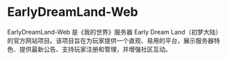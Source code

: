 # EarlyDreamLand-Web
EarlyDreamLand-Web 是《我的世界》服务器 Early Dream Land（初梦大陆） 的官方网站项目。该项目旨在为玩家提供一个直观、易用的平台，展示服务器特色、提供最新公告、支持玩家注册和管理，并增强社区互动。
